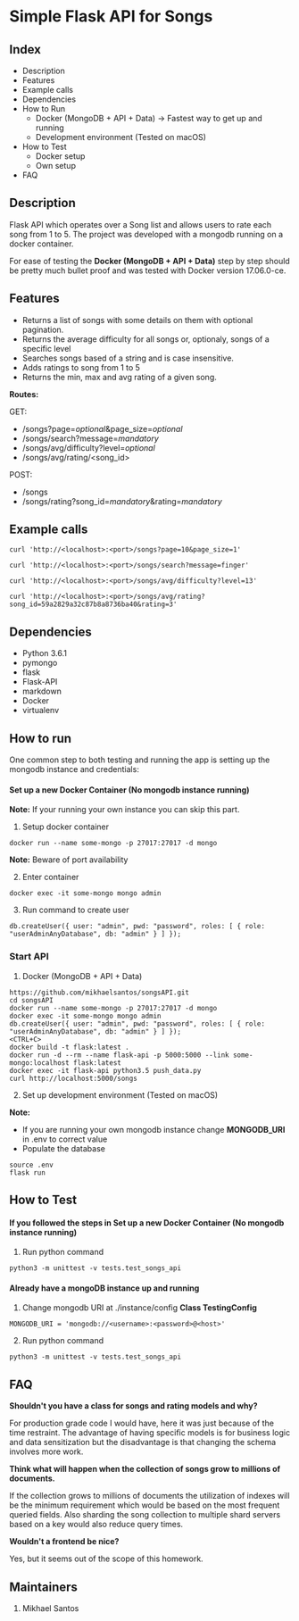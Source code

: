 # Simple Flask API for Songs

## Index

* Description
* Features
* Example calls
* Dependencies
* How to Run
  * Docker (MongoDB + API + Data) -> Fastest way to get up and running
  * Development environment (Tested on macOS)
* How to Test
  * Docker setup
  * Own setup
* FAQ

## Description

Flask API which operates over a Song list and allows users to rate each song from 1 to 5.
The project was developed with a mongodb running on a docker container.

For ease of testing the **Docker (MongoDB + API + Data)** step by step should be pretty much bullet proof and was tested with Docker version 17.06.0-ce.

## Features

* Returns a list of songs with some details on them with optional pagination.
* Returns the average difficulty for all songs or, optionaly, songs of a specific level
* Searches songs based of a string and is case insensitive.
* Adds ratings to song from 1 to 5
* Returns the min, max and avg rating of a given song.

**Routes:**

GET:

* /songs?page=*optional*&page_size=*optional*
* /songs/search?message=*mandatory*
* /songs/avg/difficulty?level=*optional*
* /songs/avg/rating/<song_id>

POST:

* /songs
* /songs/rating?song_id=*mandatory*&rating=*mandatory*

## Example calls

```
curl 'http://<localhost>:<port>/songs?page=10&page_size=1'
```

```
curl 'http://<localhost>:<port>/songs/search?message=finger'
```

```
curl 'http://<localhost>:<port>/songs/avg/difficulty?level=13'
```

```
curl 'http://<localhost>:<port>/songs/avg/rating?song_id=59a2829a32c87b8a8736ba40&rating=3'
```

## Dependencies

* Python 3.6.1
* pymongo
* flask
* Flask-API
* markdown
* Docker
* virtualenv

## How to run

One common step to both testing and running the app is setting up the mongodb instance and credentials:

#### Set up a new Docker Container (No mongodb instance running)

**Note:** If your running your own instance you can skip this part.

1. Setup docker container

```
docker run --name some-mongo -p 27017:27017 -d mongo
```

**Note:** Beware of port availability

2. Enter container

```
docker exec -it some-mongo mongo admin
```

3. Run command to create user

```
db.createUser({ user: "admin", pwd: "password", roles: [ { role: "userAdminAnyDatabase", db: "admin" } ] });
```

### Start API
1. Docker (MongoDB + API + Data)

```
https://github.com/mikhaelsantos/songsAPI.git
cd songsAPI
docker run --name some-mongo -p 27017:27017 -d mongo
docker exec -it some-mongo mongo admin
db.createUser({ user: "admin", pwd: "password", roles: [ { role: "userAdminAnyDatabase", db: "admin" } ] });
<CTRL+C>
docker build -t flask:latest .
docker run -d --rm --name flask-api -p 5000:5000 --link some-mongo:localhost flask:latest
docker exec -it flask-api python3.5 push_data.py
curl http://localhost:5000/songs
```

2. Set up development environment (Tested on macOS)

**Note:**
 * If you are running your own mongodb instance change **MONGODB_URI** in .env to correct value
 * Populate the database

```
source .env
flask run
```

## How to Test

#### If you followed the steps in **Set up a new Docker Container (No mongodb instance running)**

1. Run python command

```
python3 -m unittest -v tests.test_songs_api
```

#### Already have a mongoDB instance up and running

1. Change mongodb URI at ./instance/config **Class TestingConfig**

```
MONGODB_URI = 'mongodb://<username>:<password>@<host>'
```

2. Run python command

```
python3 -m unittest -v tests.test_songs_api
```

## FAQ

**Shouldn't you have a class for songs and rating models and why?**

For production grade code I would have, here it was just because of the time restraint.
The advantage of having specific models is for business logic and  data sensitization but the disadvantage is that changing the schema involves more work.

**Think what will happen when the collection of songs grow to millions of documents.**

If the collection grows to millions of documents the utilization of indexes will be the minimum requirement which would be based on the most frequent queried fields.
Also sharding the song collection to multiple shard servers based on a key would also reduce query times.

**Wouldn't a frontend be nice?**

Yes, but it seems out of the scope of this homework.

## Maintainers
1. Mikhael Santos

